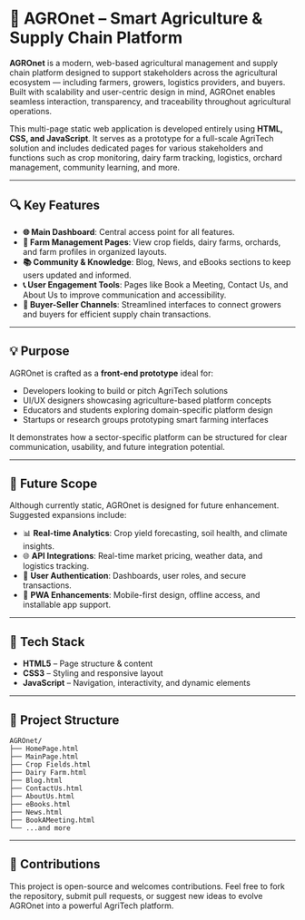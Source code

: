 # 🌾 AGROnet – Smart Agriculture & Supply Chain Platform

**AGROnet** is a modern, web-based agricultural management and supply chain platform designed to support stakeholders across the agricultural ecosystem — including farmers, growers, logistics providers, and buyers. Built with scalability and user-centric design in mind, AGROnet enables seamless interaction, transparency, and traceability throughout agricultural operations.

This multi-page static web application is developed entirely using **HTML, CSS, and JavaScript**. It serves as a prototype for a full-scale AgriTech solution and includes dedicated pages for various stakeholders and functions such as crop monitoring, dairy farm tracking, logistics, orchard management, community learning, and more.

---

## 🔍 Key Features

* **🌐 Main Dashboard**: Central access point for all features.
* **🏡 Farm Management Pages**: View crop fields, dairy farms, orchards, and farm profiles in organized layouts.
* **📚 Community & Knowledge**: Blog, News, and eBooks sections to keep users updated and informed.
* **📞 User Engagement Tools**: Pages like Book a Meeting, Contact Us, and About Us to improve communication and accessibility.
* **🛒 Buyer-Seller Channels**: Streamlined interfaces to connect growers and buyers for efficient supply chain transactions.

---

## 💡 Purpose

AGROnet is crafted as a **front-end prototype** ideal for:

* Developers looking to build or pitch AgriTech solutions
* UI/UX designers showcasing agriculture-based platform concepts
* Educators and students exploring domain-specific platform design
* Startups or research groups prototyping smart farming interfaces

It demonstrates how a sector-specific platform can be structured for clear communication, usability, and future integration potential.

---

## 🚀 Future Scope

Although currently static, AGROnet is designed for future enhancement. Suggested expansions include:

* 📊 **Real-time Analytics**: Crop yield forecasting, soil health, and climate insights.
* 🌐 **API Integrations**: Real-time market pricing, weather data, and logistics tracking.
* 🔐 **User Authentication**: Dashboards, user roles, and secure transactions.
* 📱 **PWA Enhancements**: Mobile-first design, offline access, and installable app support.

---

## 🧱 Tech Stack

* **HTML5** – Page structure & content
* **CSS3** – Styling and responsive layout
* **JavaScript** – Navigation, interactivity, and dynamic elements

---

## 📁 Project Structure

```
AGROnet/
├── HomePage.html
├── MainPage.html
├── Crop Fields.html
├── Dairy Farm.html
├── Blog.html
├── ContactUs.html
├── AboutUs.html
├── eBooks.html
├── News.html
├── BookAMeeting.html
└── ...and more
```

---

## 🙌 Contributions

This project is open-source and welcomes contributions. Feel free to fork the repository, submit pull requests, or suggest new ideas to evolve AGROnet into a powerful AgriTech platform.
